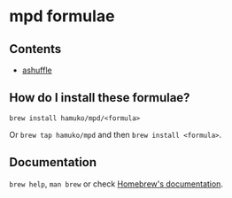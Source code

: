 # mpd formulae

## Contents

- [ashuffle](https://github.com/joshkunz/ashuffle)

## How do I install these formulae?

`brew install hamuko/mpd/<formula>`

Or `brew tap hamuko/mpd` and then `brew install <formula>`.

## Documentation

`brew help`, `man brew` or check [Homebrew's documentation](https://docs.brew.sh).
